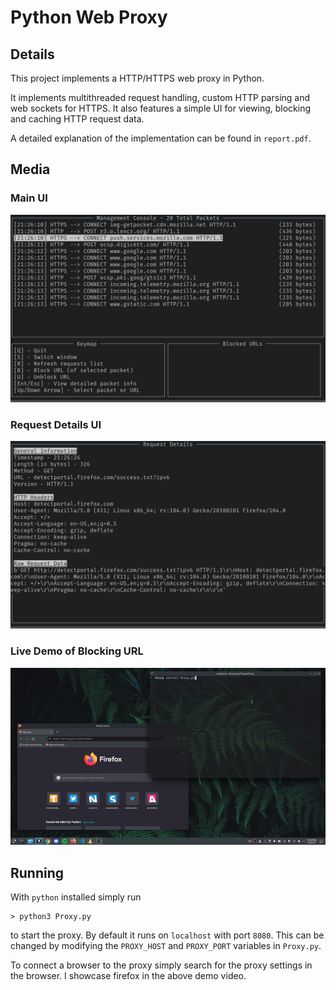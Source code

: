 # Python Web Proxy

## Details

This project implements a HTTP/HTTPS web proxy in Python.

It implements multithreaded request handling, custom HTTP parsing and web sockets for HTTPS.
It also features a simple UI for viewing, blocking and caching HTTP request data.

A detailed explanation of the implementation can be found in `report.pdf`.

## Media

### Main UI

![Main UI](media/main_ui.png)

### Request Details UI

![Request Details](media/request_details.png)

### Live Demo of Blocking URL

![Live Demo](media/proxy_blocking_demo.gif)

## Running

With `python` installed simply run

```
> python3 Proxy.py
```

to start the proxy. By default it runs on `localhost` with port `8080`. This can be changed by modifying the `PROXY_HOST` and `PROXY_PORT` variables in `Proxy.py`.

To connect a browser to the proxy simply search for the proxy settings in the browser. I showcase firefox in the above demo video.

